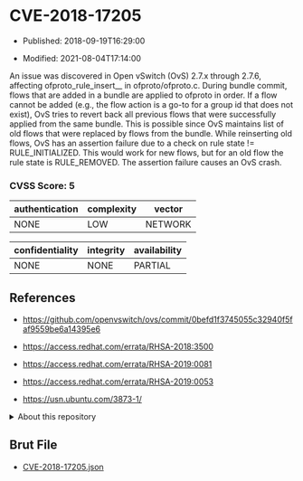 # CVE-2018-17205

- Published: 2018-09-19T16:29:00

- Modified: 2021-08-04T17:14:00

An issue was discovered in Open vSwitch (OvS) 2.7.x through 2.7.6, affecting ofproto_rule_insert__ in ofproto/ofproto.c. During bundle commit, flows that are added in a bundle are applied to ofproto in order. If a flow cannot be added (e.g., the flow action is a go-to for a group id that does not exist), OvS tries to revert back all previous flows that were successfully applied from the same bundle. This is possible since OvS maintains list of old flows that were replaced by flows from the bundle. While reinserting old flows, OvS has an assertion failure due to a check on rule state != RULE_INITIALIZED. This would work for new flows, but for an old flow the rule state is RULE_REMOVED. The assertion failure causes an OvS crash.

### CVSS Score: **5**

| authentication | complexity | vector |
| --- | --- | --- |
| NONE | LOW | NETWORK |

| confidentiality | integrity | availability |
| --- | --- | --- |
| NONE | NONE | PARTIAL |

## References

* https://github.com/openvswitch/ovs/commit/0befd1f3745055c32940f5faf9559be6a14395e6

* https://access.redhat.com/errata/RHSA-2018:3500

* https://access.redhat.com/errata/RHSA-2019:0081

* https://access.redhat.com/errata/RHSA-2019:0053

* https://usn.ubuntu.com/3873-1/

<details>
<summary>About this repository</summary> 

  This repository is part of the project [Live Hack CVE](https://github.com/Live-Hack-CVE). Main website can be found [www.live-hack.org](https://www.live-hack.org) 
  
  Made by [Sn0wAlice](https://github.com/Sn0wAlice) for the people that care about security and need to have a feed of the latest CVEs. Hope you enjoy it, don't forget to star the repo and follow me on [Twitter](https://twitter.com/Sn0wAlice) and [Github](https://github.com/Sn0wAlice). And that is my [personnal website](https://www.alice-snow.me/)

  - [Home Page](https://github.com/Live-Hack-CVE)
  - [Framework](https://github.com/Live-Hack-CVE/cve-framework)
  - [CVE database](https://github.com/Live-Hack-CVE/full_database)
  - [Changelog](https://github.com/Live-Hack-CVE/Changelog)
</details>

## Brut File

* [CVE-2018-17205.json](https://raw.githubusercontent.com/Live-Hack-CVE/full_database/main/cves/2018/CVE-2018-17205.json)

